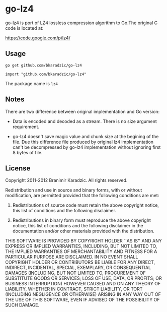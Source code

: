 go-lz4
======

go-lz4 is port of LZ4 lossless compression algorithm to Go.The original C code
is located at:

https://code.google.com/p/lz4/

Usage
-----

    go get github.com/bkaradzic/go-lz4

    import "github.com/bkaradzic/go-lz4"

The package name is `lz4`

Notes
-----

There are two difference between original implementation and Go version:

* Data is encoded and decoded as a stream. There is no size argument requirement.

* go-lz4 doesn't save magic value and chunk size at the begining of the file. Due
this difference file produced by original lz4 implementation can't be decompressed
by go-lz4 implementation without ignoring first 8 bytes of file.

License
-------

Copyright 2011-2012 Branimir Karadzic. All rights reserved.

Redistribution and use in source and binary forms, with or without modification,
are permitted provided that the following conditions are met:

   1. Redistributions of source code must retain the above copyright notice, this
      list of conditions and the following disclaimer.

   2. Redistributions in binary form must reproduce the above copyright notice,
      this list of conditions and the following disclaimer in the documentation
      and/or other materials provided with the distribution.

THIS SOFTWARE IS PROVIDED BY COPYRIGHT HOLDER ``AS IS'' AND ANY EXPRESS OR
IMPLIED WARRANTIES, INCLUDING, BUT NOT LIMITED TO, THE IMPLIED WARRANTIES OF
MERCHANTABILITY AND FITNESS FOR A PARTICULAR PURPOSE ARE DISCLAIMED. IN NO EVENT
SHALL COPYRIGHT HOLDER OR CONTRIBUTORS BE LIABLE FOR ANY DIRECT, INDIRECT,
INCIDENTAL, SPECIAL, EXEMPLARY, OR CONSEQUENTIAL DAMAGES (INCLUDING, BUT NOT
LIMITED TO, PROCUREMENT OF SUBSTITUTE GOODS OR SERVICES; LOSS OF USE, DATA, OR
PROFITS; OR BUSINESS INTERRUPTION) HOWEVER CAUSED AND ON ANY THEORY OF LIABILITY,
WHETHER IN CONTRACT, STRICT LIABILITY, OR TORT (INCLUDING NEGLIGENCE
OR OTHERWISE) ARISING IN ANY WAY OUT OF THE USE OF THIS SOFTWARE, EVEN IF ADVISED OF
THE POSSIBILITY OF SUCH DAMAGE.


